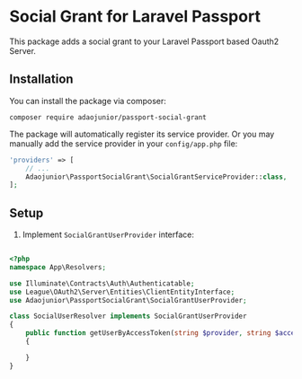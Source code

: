 # Social Grant for Laravel Passport

This package adds a social grant to your Laravel Passport based Oauth2 Server.

## Installation

You can install the package via composer:

```
composer require adaojunior/passport-social-grant
```

The package will automatically register its service provider. Or you may manually add the service provider in your `config/app.php` file:

```php
'providers' => [
    // ...
    Adaojunior\PassportSocialGrant\SocialGrantServiceProvider::class,
];
```

## Setup

1. Implement `SocialGrantUserProvider` interface:

```php

<?php
namespace App\Resolvers;

use Illuminate\Contracts\Auth\Authenticatable;
use League\OAuth2\Server\Entities\ClientEntityInterface;
use Adaojunior\PassportSocialGrant\SocialGrantUserProvider;

class SocialUserResolver implements SocialGrantUserProvider
{
    public function getUserByAccessToken(string $provider, string $accessToken, ClientEntityInterface $client):? Authenticatable
    {

    }
}
```

